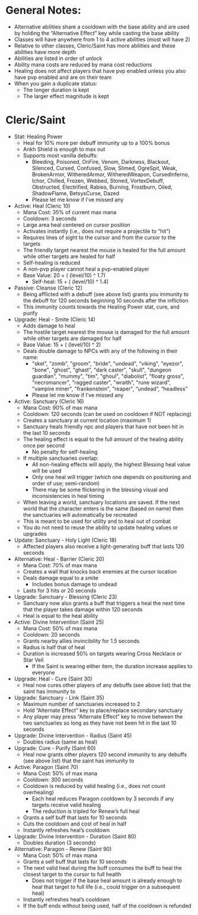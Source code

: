 # General Notes:
* Alternative abilities share a cooldown with the base ability and are used by holding the “Alternative Effect” key while casting the base ability
* Classes will have anywhere from 1 to 4 active abilities (most will have 2)
* Relative to other classes, Cleric/Saint has more abilities and these abilities have more depth
* Abilities are listed in order of unlock
* Ability mana costs are reduced by mana cost reductions
* Healing does not affect players that have pvp enabled unless you also have pvp enabled and are on their team
* When you gain a duplicate status:
	* The longer duration is kept
	* The larger effect magnitude is kept

# Cleric/Saint
* Stat: Healing Power
	* Heal for 10% more per debuff immunity up to a 100% bonus
	* Ankh Shield is enough to max out
	* Supports most vanilla debuffs:
		* Bleeding, Poisoned, OnFire, Venom, Darkness, Blackout, Silenced, Cursed, Confused, Slow, Slimed, OgreSpit, Weak, BrokenArmor, WitheredArmor, WitheredWeapon, CursedInferno, Ichor, Chilled, Frozen, Webbed, Stoned, VortexDebuff, Obstructed, Electrified, Rabies, Burning, Frostburn, Oiled, ShadowFlame, BetsysCurse, Dazed
		* Please let me know if I’ve missed any
* Active: Heal (Cleric 10)
	* Mana Cost: 35% of current max mana
	* Cooldown: 3 seconds
	* Large area heal centered on cursor position
	* Activates instantly (i.e., does not require a projectile to “hit”)
	* Requires lines of sight to the cursor and from the cursor to the targets
	* The friendly target nearest the mouse is healed for the full amount while other targets are healed for half
	* Self-healing is reduced
	* A non-pvp player cannot heal a pvp-enabled player
	* Base Value: 20 + ( (level/10) ^ 1.7)
		* Self-heal: 15 + ( (level/10) ^ 1.4)
* Passive: Cleanse (Cleric 12)
	* Being afflicted with a debuff (see above list) grants you immunity to the debuff for 120 seconds beginning 10 seconds after the infliction
	* This immunity counts towards the Healing Power stat, cure, and purify
* Upgrade: Heal - Smite (Cleric 14)
	* Adds damage to heal
	* The hostile target nearest the mouse is damaged for the full amount while other targets are damaged for half
	* Base Value: 15 + ( (level/10) ^ 2)
	* Deals double damage to NPCs with any of the following in their name:
		* "skel", "zomb", "groom", "bride", "undead", "viking", "eyezor", "bone", "ghost", "ghast", "dark caster", "skull", "dungeon guardian", "mummy", "tim", "ghoul", "diabolist", "floaty gross", "necromancer", "ragged caster", "wraith", "rune wizard", "vampire miner", "frankenstein", "reaper", “undead”, “headless”
		* Please let me know if I’ve missed any
* Active: Sanctuary (Cleric 16)
	* Mana Cost: 90% of max mana
	* Cooldown: 120 seconds (can be used on cooldown if NOT replacing)
	* Creates a sanctuary at current location (maximum 1)
	* Sanctuary heals friendly npc and players that have not been hit in the last 10 seconds
	* The healing effect is equal to the full amount of the healing ability once per second
		* No penalty for self-healing
	* If multiple sanctuaries overlap:
		* All non-healing effects will apply, the highest Blessing heal value will be used
		* Only one heal will trigger (which one depends on positioning and order of use; semi-random)
		* There may be some flickering in the blessing visual and inconsistencies in heal timing
	* When leaving a world, sanctuary locations are saved. If the next world that the character enters is the same (based on name) then the sanctuaries will automatically be recreated
	* This is meant to be used for utility and to heal out of combat
	* You do not need to reuse the ability to update healing values or upgrades
* Update: Sanctuary - Holy Light (Cleric 18)
	* Affected players also receive a light-generating buff that lasts 120 seconds
* Alternative: Heal - Barrier (Cleric 20)
	* Mana Cost: 70% of max mana
	* Creates a wall that knocks back enemies at the cursor location
	* Deals damage equal to a smite
		* Includes bonus damage to undead
	* Lasts for 3 hits or 20 seconds
* Upgrade: Sanctuary - Blessing (Cleric 23)
	* Sanctuary now also grants a buff that triggers a heal the next time that the player takes damage within 120 seconds
	* Heal is equal to the heal ability
* Active: Divine Intervention (Saint 25)
	* Mana Cost: 50% of max mana
	* Cooldown: 20 seconds
	* Grants nearby allies invincibility for 1.5 seconds
	* Radius is half that of heal
	* Duration is increased 50% on targets wearing Cross Necklace or Star Veil
		* If the Saint is wearing either item, the duration increase applies to everyone
* Upgrade: Heal - Cure (Saint 30)
	* Heal now cures other players of any debuffs (see above list) that the saint has immunity to
* Upgrade: Sanctuary - Link (Saint 35)
	* Maximum number of sanctuaries increased to 2
	* Hold “Alternate Effect” key to place/replace secondary sanctuary
	* Any player may press “Alternate Effect” key to move between the two sanctuaries so long as they have not been hit in the last 10 seconds
* Upgrade: Divine Intervention - Radius (Saint 45)
	* Doubles radius (same as heal)
* Upgrade: Cure - Purify (Saint 60)
	* Heal now grants other players 120 second immunity to any debuffs (see above list) that the saint has immunity to
* Active: Paragon (Saint 70)
	* Mana Cost: 50% of max mana
	* Cooldown: 300 seconds
	* Cooldown is reduced by valid healing (i.e., does not count overhealing)
		* Each heal reduces Paragon cooldown by 3 seconds if any targets receive valid healing
		* The reduction is tripled for Renew’s full heal
	* Grants a self buff that lasts for 10 seconds
	* Cuts the cooldown and cost of heal in half
	* Instantly refreshes heal’s cooldown
* Upgrade: Divine Intervention - Duration (Saint 80)
	* Doubles duration (3 seconds)
* Alternative: Paragon - Renew (Saint 90)
	* Mana Cost: 50% of max mana
	* Grants a self buff that lasts for 10 seconds
	* The next valid heal during the buff consumes the buff to heal the closest target to the cursor to full health
		* Does not trigger if the base heal amount is already enough to heal that target to full life (i.e., could trigger on a subsequent heal)
	* Instantly refreshes heal’s cooldown
	* If the buff ends without being used, half of the cooldown is refunded

